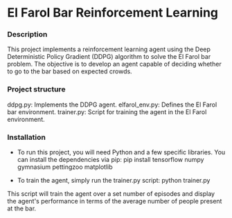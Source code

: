 # El Farol Bar Reinforcement Learning

### Description
This project implements a reinforcement learning agent using the Deep Deterministic Policy Gradient (DDPG) algorithm to solve the El Farol bar problem. The objective is to develop an agent capable of deciding whether to go to the bar based on expected crowds.

### Project structure
ddpg.py: Implements the DDPG agent.
elfarol_env.py: Defines the El Farol bar environment.
trainer.py: Script for training the agent in the El Farol environment.

### Installation
- To run this project, you will need Python and a few specific libraries. You can install the dependencies via pip:
pip install tensorflow numpy gymnasium pettingzoo matplotlib

- To train the agent, simply run the trainer.py script:
python trainer.py

This script will train the agent over a set number of episodes and display the agent's performance in terms of the average number of people present at the bar.
